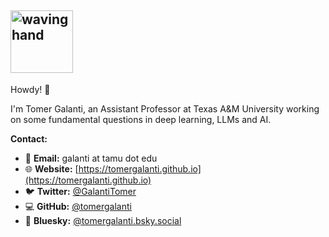 ## <img src="https://media.tenor.com/W8DLm-mqJ8oAAAAi/cute.gif" alt="waving hand" width="100px">

Howdy! 👋 

I'm Tomer Galanti, an Assistant Professor at Texas A&M University working on some fundamental questions in deep learning, LLMs and AI.

**Contact:**

- 📧 **Email:** galanti at tamu dot edu
- 🌐 **Website:** [https://tomergalanti.github.io](https://tomergalanti.github.io)
- 🐦 **Twitter:** [@GalantiTomer](https://twitter.com/GalantiTomer)
- 💻 **GitHub:** [@tomergalanti](https://github.com/tomergalanti)
- 🦋 **Bluesky:** [@tomergalanti.bsky.social](https://bsky.app/profile/tomergalanti.bsky.social)

